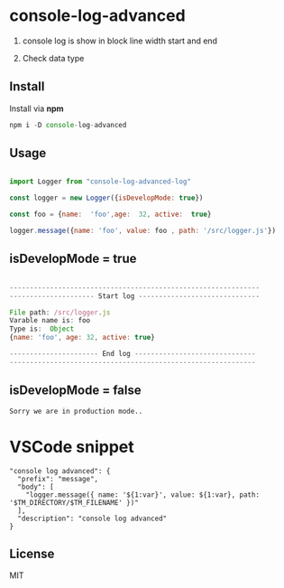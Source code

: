 # console-log-advanced

1. console log is show in block line width start and end

2. Check data type

## Install

Install via **npm**

```javascript
npm i -D console-log-advanced
```

## Usage

```javascript

import Logger from "console-log-advanced-log"

const logger = new Logger({isDevelopMode: true})

const foo = {name:  'foo',age:  32, active:  true}

logger.message({name: 'foo', value: foo , path: '/src/logger.js'})

```

## isDevelopMode = true

```javascript

--------------------------------------------------------------
--------------------- Start log ------------------------------

File path: /src/logger.js
Varable name is: foo
Type is:  Object
{name: 'foo', age: 32, active: true}

---------------------- End log ------------------------------
-------------------------------------------------------------

```

## isDevelopMode = false

```
Sorry we are in production mode..
```


# VSCode snippet

```
"console log advanced": {
  "prefix": "message",
  "body": [
    "logger.message({ name: '${1:var}', value: ${1:var}, path: '$TM_DIRECTORY/$TM_FILENAME' })"
  ],
  "description": "console log advanced"
}
```

## License

MIT
